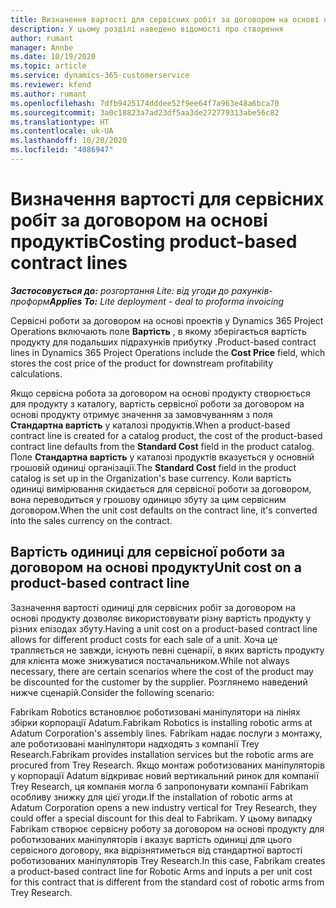 ```yaml
---
title: Визначення вартості для сервісних робіт за договором на основі продуктів
description: У цьому розділі наведено відомості про створення
author: rumant
manager: Annbe
ms.date: 10/19/2020
ms.topic: article
ms.service: dynamics-365-customerservice
ms.reviewer: kfend
ms.author: rumant
ms.openlocfilehash: 7dfb9425174dddee52f9ee64f7a963e48a6bca70
ms.sourcegitcommit: 3a0c18823a7ad23df5aa3de272779313abe56c82
ms.translationtype: HT
ms.contentlocale: uk-UA
ms.lasthandoff: 10/20/2020
ms.locfileid: "4086947"
---
```

# <a name="costing-product-based-contract-lines"></a><span data-ttu-id="6dc28-103">Визначення вартості для сервісних робіт за договором на основі продуктів</span><span class="sxs-lookup"><span data-stu-id="6dc28-103">Costing product-based contract lines</span></span>

<span data-ttu-id="6dc28-104">_**Застосовується до:** розгортання Lite: від угоди до рахунків-проформ_</span><span class="sxs-lookup"><span data-stu-id="6dc28-104">_**Applies To:** Lite deployment - deal to proforma invoicing_</span></span>


<span data-ttu-id="6dc28-105">Сервісні роботи за договором на основі проектів у Dynamics 365 Project Operations включають поле **Вартість** , в якому зберігається вартість продукту для подальших підрахунків прибутку .</span><span class="sxs-lookup"><span data-stu-id="6dc28-105">Product-based contract lines in Dynamics 365 Project Operations include the **Cost Price** field, which stores the cost price of the product for downstream profitability calculations.</span></span>

<span data-ttu-id="6dc28-106">Якщо сервісна робота за договором на основі продукту створюється для продукту з каталогу, вартість сервісної роботи за договором на основі продукту отримує значення за замовчуванням з поля **Стандартна вартість** у каталозі продуктів.</span><span class="sxs-lookup"><span data-stu-id="6dc28-106">When a product-based contract line is created for a catalog product, the cost of the product-based contract line defaults from the **Standard Cost** field in the product catalog.</span></span> <span data-ttu-id="6dc28-107">Поле **Стандартна вартість** у каталозі продуктів вказується у основній грошовій одиниці організації.</span><span class="sxs-lookup"><span data-stu-id="6dc28-107">The **Standard Cost** field in the product catalog is set up in the Organization's base currency.</span></span> <span data-ttu-id="6dc28-108">Коли вартість одиниці вимірювання скидається для сервісної роботи за договором, вона переводиться у грошову одиницю збуту за цим сервісним договором.</span><span class="sxs-lookup"><span data-stu-id="6dc28-108">When the unit cost defaults on the contract line, it's converted into the sales currency on the contract.</span></span>

## <a name="unit-cost-on-a-product-based-contract-line"></a><span data-ttu-id="6dc28-109">Вартість одиниці для сервісної роботи за договором на основі продукту</span><span class="sxs-lookup"><span data-stu-id="6dc28-109">Unit cost on a product-based contract line</span></span>

<span data-ttu-id="6dc28-110">Зазначення вартості одиниці для сервісних робіт за договором на основі продукту дозволяє використовувати різну вартість продукту у різних епізодах збуту.</span><span class="sxs-lookup"><span data-stu-id="6dc28-110">Having a unit cost on a product-based contract line allows for different product costs for each sale of a unit.</span></span> <span data-ttu-id="6dc28-111">Хоча це трапляється не завжди, існують певні сценарії, в яких вартість продукту для клієнта може знижуватися постачальником.</span><span class="sxs-lookup"><span data-stu-id="6dc28-111">While not always necessary, there are certain scenarios where the cost of the product may be discounted for the customer by the supplier.</span></span> <span data-ttu-id="6dc28-112">Розглянемо наведений нижче сценарій.</span><span class="sxs-lookup"><span data-stu-id="6dc28-112">Consider the following scenario:</span></span>

<span data-ttu-id="6dc28-113">Fabrikam Robotics встановлює роботизовані маніпулятори на лініях збірки корпорації Adatum.</span><span class="sxs-lookup"><span data-stu-id="6dc28-113">Fabrikam Robotics is installing robotic arms at Adatum Corporation's assembly lines.</span></span> <span data-ttu-id="6dc28-114">Fabrikam надає послуги з монтажу, але роботизовані маніпулятори надходять з компанії Trey Research.</span><span class="sxs-lookup"><span data-stu-id="6dc28-114">Fabrikam provides installation services but the robotic arms are procured from Trey Research.</span></span> <span data-ttu-id="6dc28-115">Якщо монтаж роботизованих маніпуляторів у корпорації Adatum відкриває новий вертикальний ринок для компанії Trey Research, ця компанія могла б запропонувати компанії Fabrikam особливу знижку для цієї угоди.</span><span class="sxs-lookup"><span data-stu-id="6dc28-115">If the installation of robotic arms at Adatum Corporation opens a new industry vertical for Trey Research, they could offer a special discount for this deal to Fabrikam.</span></span> <span data-ttu-id="6dc28-116">У цьому випадку Fabrikam створює сервісну роботу за договором на основі продукту для роботизованих маніпуляторів і вказує вартість одиниці для цього сервісного договору, яка відрізнятиметься від стандартної вартості роботизованих маніпуляторів Trey Research.</span><span class="sxs-lookup"><span data-stu-id="6dc28-116">In this case, Fabrikam creates a product-based contract line for Robotic Arms and inputs a per unit cost for this contract that is different from the standard cost of robotic arms from Trey Research.</span></span>
